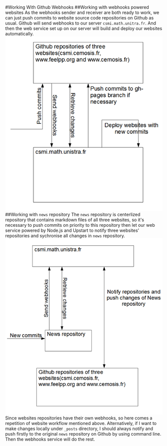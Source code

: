 #Working With Github Webhooks
##Working with webhooks powered websites
As the webhooks sender and receiver are both ready to work, we can just push commits to website source code repositories on Github as usual. Github will send webhooks to our server `csmi.math.unitra.fr`. And then the web service set up on our server will build and deploy our websites automatically.
![](websiteworkflow.png)
##Working with `news` repository
The `news` repository is centerlized repository that contains markdown files of all three websites, so it's necessary to push commits on priority to this repository then let our web service powered by Node.js and Upstart to notify three websites' repositories and sychronise all changes in `news` repository.
![](newsworkflow.png)
Since websites repositories have their own webhooks, so here comes a repetition of website workflow mentioned above.
Alternatively, if I want to make changes locally under `_posts` directory, I should always notify and push firstly to the original `news` repository on Github by using command line. Then the webhooks service will do the rest.